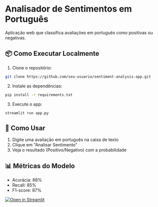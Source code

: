 # Analisador de Sentimentos em Português

Aplicação web que classifica avaliações em português como positivas ou negativas.

## 📦 Como Executar Localmente

1. Clone o repositório:
```bash
git clone https://github.com/seu-usuario/sentiment-analysis-app.git
```

2. Instale as dependências:
```bash
pip install -r requirements.txt
```

3. Execute o app:
```bash
streamlit run app.py
```

## 🚀 Como Usar

1. Digite uma avaliação em português na caixa de texto
2. Clique em "Analisar Sentimento"
3. Veja o resultado (Positivo/Negativo) com a probabilidade

## 📊 Métricas do Modelo
- Acurácia: 88%
- Recall: 85%
- F1-score: 87%

[![Open in Streamlit](https://static.streamlit.io/badges/streamlit_badge_black_white.svg)](https://share.streamlit.io/seu-usuario/sentiment-analysis-app/main/app.py)
